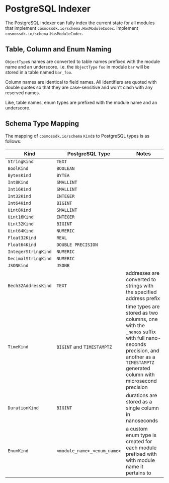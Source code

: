 # PostgreSQL Indexer

The PostgreSQL indexer can fully index the current state for all modules that implement `cosmossdk.io/schema.HasModuleCodec`.
implement `cosmossdk.io/schema.HasModuleCodec`.

## Table, Column and Enum Naming

`ObjectType`s names are converted to table names prefixed with the module name and an underscore. i.e. the `ObjectType` `foo` in module `bar` will be stored in a table named `bar_foo`.

Column names are identical to field names. All identifiers are quoted with double quotes so that they are case-sensitive and won't clash with any reserved names. 

Like, table names, enum types are prefixed with the module name and an underscore.

## Schema Type Mapping

The mapping of `cosmossdk.io/schema` `Kind`s to PostgreSQL types is as follows:

| Kind | PostgreSQL Type            | Notes                                                                                                                                                                           |
|---------------------|----------------------------|---------------------------------------------------------------------------------------------------------------------------------------------------------------------------------|
| `StringKind`        | `TEXT`                     |                                                                                                                                                                                 |
| `BoolKind`          | `BOOLEAN`                  |                                                                                                                                                                                 |
| `BytesKind`         | `BYTEA`                    |                                                                                                                                                                                 |
| `Int8Kind`          | `SMALLINT`                 |                                                                                                                                                                                 |
| `Int16Kind`         | `SMALLINT`                 |                                                                                                                                                                                 |
| `Int32Kind`         | `INTEGER`                  |                                                                                                                                                                                 |
| `Int64Kind`         | `BIGINT`                   |                                                                                                                                                                                 |
| `Uint8Kind`         | `SMALLINT`                 |                                                                                                                                                                                 |
| `Uint16Kind`        | `INTEGER`                  |                                                                                                                                                                                 |
| `Uint32Kind`        | `BIGINT`                   |                                                                                                                                                                                 |
| `Uint64Kind`        | `NUMERIC`                  |                                                                                                                                                                                 |
| `Float32Kind`       | `REAL`                     |                                                                                                                                                                                 |
| `Float64Kind`       | `DOUBLE PRECISION`         |                                                                                                                                                                                 |
| `IntegerStringKind` | `NUMERIC`                  |                                                                                                                                                                                 |
| `DecimalStringKind` | `NUMERIC`                  |                                                                                                                                                                                 |
| `JSONKind`          | `JSONB`                    |                                                                                                                                                                                 |
| `Bech32AddressKind` | `TEXT`                     | addresses are converted to strings with the specified address prefix                                                                                                            |
| `TimeKind`          | `BIGINT` and `TIMESTAMPTZ` | time types are stored as two columns, one with the `_nanos` suffix with full nano-seconds precision, and another as a `TIMESTAMPTZ` generated column with microsecond precision |
| `DurationKind`      | `BIGINT`                   | durations are stored as a single column in nanoseconds                                                                                                                          |
| `EnumKind` | `<module_name>_<enum_name>` | a custom enum type is created for each module prefixed with with module name it pertains to                                                                                     |



